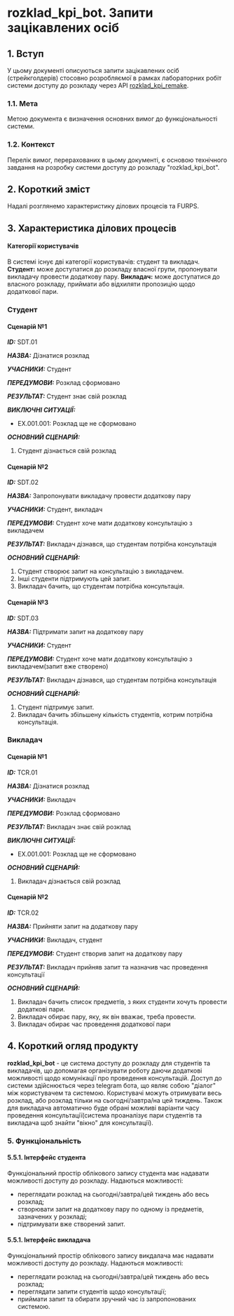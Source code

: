 # rozklad_kpi_bot. Запити зацікавлених осіб

## <a name="l1">1. Вступ</a>

У цьому документі описуються запити зацікавлених осіб (стрейкголдерів) стосовно розробляємої в рамках лабораторних робіт системи доступу до розкладу через API [rozklad_kpi_remake](https://github.com/naz-olegovich/rozklad_kpi_remake).

### <a name="l11">1.1. Мета</a>

Метою документа є визначення основних вимог до функціональності системи.

### <a name="l12">1.2. Контекст</a>

Перелік вимог, перерахованих в цьому документі, є основою технічного завдання на розробку системи доступу до розкладу "rozklad_kpi_bot".


## <a name="l2">2. Короткий зміст</a>

Надалі розглянемо характеристику ділових процесів та FURPS.

## <a name="l3">3. Характеристика ділових процесів</a>


#### Категорії користувачів

В системі існує дві категорії користувачів: студент та викладач.
**Студент:** може доступатися до розкладу власної групи, пропонувати викладачу провести додаткову пару.
**Викладач:** може доступатися до власного розкладу, приймати або відхиляти пропозицію щодо додаткової пари.

### Студент

#### Сценарій №1

***ID:*** SDT.01
       
***НАЗВА:*** Дізнатися розклад

***УЧАСНИКИ:*** Студент

***ПЕРЕДУМОВИ:*** Розклад сформовано

***РЕЗУЛЬТАТ:*** Студент знає свій розклад

***ВИКЛЮЧНІ СИТУАЦІЇ:***
 - EХ.001.001: Розклад ще не сформовано 

***ОСНОВНИЙ СЦЕНАРІЙ:*** 
1. Студент дізнається свій розклад


#### Сценарій №2

***ID:*** SDT.02
       
***НАЗВА:*** Запропонувати викладачу провести додаткову пару

***УЧАСНИКИ:*** Студент, викладач

***ПЕРЕДУМОВИ:*** Студент хоче мати додаткову консультацію з викладачем

***РЕЗУЛЬТАТ:*** Викладач дізнався, що студентам потрібна консультація

***ОСНОВНИЙ СЦЕНАРІЙ:*** 
1. Студент створює запит на консультацію з викладачем.
2. Інші студенти підтримують цей запит.
3. Викладач бачить, що студентам потрібна консультація.


#### Сценарій №3

***ID:*** SDT.03
       
***НАЗВА:*** Підтримати запит на додаткову пару

***УЧАСНИКИ:*** Студент

***ПЕРЕДУМОВИ:*** Студент хоче мати додаткову консультацію з викладачем(запит вже створено)

***РЕЗУЛЬТАТ:*** Викладач дізнався, що студентам потрібна консультація

***ОСНОВНИЙ СЦЕНАРІЙ:*** 
1. Студент підтримує запит.
2. Викладач бачить збільшену кількість студентів, котрим потрібна консультація.


### Викладач

#### Сценарій №1

***ID:*** TCR.01
       
***НАЗВА:*** Дізнатися розклад

***УЧАСНИКИ:*** Викладач

***ПЕРЕДУМОВИ:*** Розклад сформовано

***РЕЗУЛЬТАТ:*** Викладач знає свій розклад

***ВИКЛЮЧНІ СИТУАЦІЇ:***
 - EХ.001.001: Розклад ще не сформовано 

***ОСНОВНИЙ СЦЕНАРІЙ:*** 
1. Викладач дізнається свій розклад


#### Сценарій №2

***ID:*** TCR.02
       
***НАЗВА:*** Прийняти запит на додаткову пару

***УЧАСНИКИ:*** Викладач, студент

***ПЕРЕДУМОВИ:*** Студент створив запит на додаткову пару

***РЕЗУЛЬТАТ:*** Викладач прийняв запит та назначив час проведення консультації

***ОСНОВНИЙ СЦЕНАРІЙ:*** 
1. Викладач бачить список предметів, з яких студенти хочуть провести додаткові пари.
2. Викладач обирає пару, яку, як він вважає, треба провести.
3. Викладач обирає час проведення додаткової пари
                       
## <a name="l4">4. Короткий огляд продукту</a>

**rozklad_kpi_bot** - це система доступу до розкладу для студентів та викладачів, що допомагая організувати роботу даючи додаткові можливості щодо комунікації про проведення консультацій. Доступ до системи здійснюється через telegram бота, що являє собою "діалог" між користувачем та системою. Користувачі можуть отримувати весь розклад, або розклад тільки на сьогодні/завтра/на цей тиждень. Також для викладача автоматично буде обрані можливі варіанти часу проведення консультації(система проаналізує пари студентів та викладача щоб знайти "вікно" для консультації).

### <a name="l51">5. Функціональність</a>

#### 5.5.1. Інтерфейс студента
Функціональний простір облікового запису студента має надавати можливості доступу до розкладу. Надаються можливості:
 - переглядати розклад на сьогодні/завтра/цей тиждень або весь розклад;
 - створювати запит на додаткову пару по одному із предметів, зазначених у розкладі;
 - підтримувати вже створений запит.

#### 5.5.1. Інтерфейс викладача
Функціональний простір облікового запису викдалача має надавати можливості доступу до розкладу. Надаються можливості:
 - переглядати розклад на сьогодні/завтра/цей тиждень або весь розклад;
 - переглядати запити студентів щодо консультації;
 - приймати запит та обирати зручний час із запропонованих системою.
